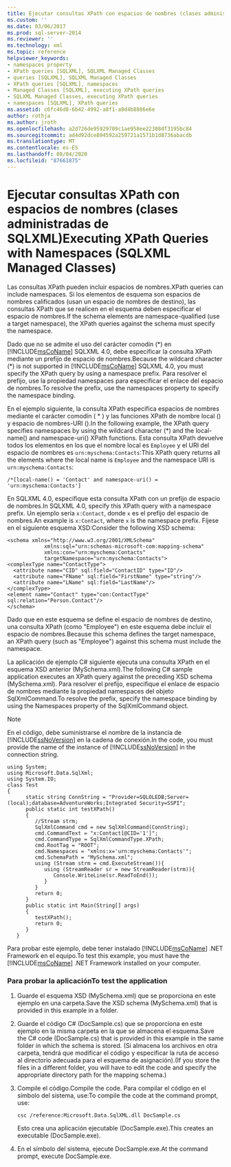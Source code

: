 ```yaml
---
title: Ejecutar consultas XPath con espacios de nombres (clases administradas de SQLXML) | Microsoft Docs
ms.custom: ''
ms.date: 03/06/2017
ms.prod: sql-server-2014
ms.reviewer: ''
ms.technology: xml
ms.topic: reference
helpviewer_keywords:
- namespaces property
- XPath queries [SQLXML], SQLXML Managed Classes
- queries [SQLXML], SQLXML Managed Classes
- XPath queries [SQLXML], namespaces
- Managed Classes [SQLXML], executing XPath queries
- SQLXML Managed Classes, executing XPath queries
- namespaces [SQLXML], XPath queries
ms.assetid: c6fc46d8-6b42-4992-a8f1-a8d4b8886e6e
author: rothja
ms.author: jroth
ms.openlocfilehash: a2d726de95929709c1ae958ee22388df3195bc84
ms.sourcegitcommit: ad4d92dce894592a259721a1571b1d8736abacdb
ms.translationtype: MT
ms.contentlocale: es-ES
ms.lasthandoff: 08/04/2020
ms.locfileid: "87661875"
---
```

# <a name="executing-xpath-queries-with-namespaces-sqlxml-managed-classes"></a><span data-ttu-id="519be-102">Ejecutar consultas XPath con espacios de nombres (clases administradas de SQLXML)</span><span class="sxs-lookup"><span data-stu-id="519be-102">Executing XPath Queries with Namespaces (SQLXML Managed Classes)</span></span>
  <span data-ttu-id="519be-103">Las consultas XPath pueden incluir espacios de nombres.</span><span class="sxs-lookup"><span data-stu-id="519be-103">XPath queries can include namespaces.</span></span> <span data-ttu-id="519be-104">Si los elementos de esquema son espacios de nombres calificados (usan un espacio de nombres de destino), las consultas XPath que se realicen en el esquema deben especificar el espacio de nombres.</span><span class="sxs-lookup"><span data-stu-id="519be-104">If the schema elements are namespace-qualified (use a target namespace), the XPath queries against the schema must specify the namespace.</span></span>  
  
 <span data-ttu-id="519be-105">Dado que no se admite el uso del carácter comodín (\*) en [!INCLUDE[msCoName](../../../includes/msconame-md.md)] SQLXML 4.0, debe especificar la consulta XPath mediante un prefijo de espacio de nombres.</span><span class="sxs-lookup"><span data-stu-id="519be-105">Because the wildcard character (\*) is not supported in [!INCLUDE[msCoName](../../../includes/msconame-md.md)] SQLXML 4.0, you must specify the XPath query by using a namespace prefix.</span></span> <span data-ttu-id="519be-106">Para resolver el prefijo, use la propiedad namespaces para especificar el enlace del espacio de nombres.</span><span class="sxs-lookup"><span data-stu-id="519be-106">To resolve the prefix, use the namespaces property to specify the namespace binding.</span></span>  
  
 <span data-ttu-id="519be-107">En el ejemplo siguiente, la consulta XPath especifica espacios de nombres mediante el carácter comodín ( \* ) y las funciones XPath de nombre local () y espacio de nombres-URI ().</span><span class="sxs-lookup"><span data-stu-id="519be-107">In the following example, the XPath query specifies namespaces by using the wildcard character (\*) and the local-name() and namespace-uri() XPath functions.</span></span> <span data-ttu-id="519be-108">Esta consulta XPath devuelve todos los elementos en los que el nombre local es `Employee` y el URI del espacio de nombres es `urn:myschema:Contacts`:</span><span class="sxs-lookup"><span data-stu-id="519be-108">This XPath query returns all the elements where the local name is `Employee` and the namespace URI is `urn:myschema:Contacts`:</span></span>  
  
```  
/*[local-name() = 'Contact' and namespace-uri() = 'urn:myschema:Contacts']  
```  
  
 <span data-ttu-id="519be-109">En SQLXML 4.0, especifique esta consulta XPath con un prefijo de espacio de nombres.</span><span class="sxs-lookup"><span data-stu-id="519be-109">In SQLXML 4.0, specify this XPath query with a namespace prefix.</span></span> <span data-ttu-id="519be-110">Un ejemplo sería `x:Contact`, donde `x` es el prefijo del espacio de nombres.</span><span class="sxs-lookup"><span data-stu-id="519be-110">An example is `x:Contact`, where `x` is the namespace prefix.</span></span> <span data-ttu-id="519be-111">Fíjese en el siguiente esquema XSD:</span><span class="sxs-lookup"><span data-stu-id="519be-111">Consider the following XSD schema:</span></span>  
  
```  
<schema xmlns="http://www.w3.org/2001/XMLSchema"  
            xmlns:sql="urn:schemas-microsoft-com:mapping-schema"  
            xmlns:con="urn:myschema:Contacts"  
            targetNamespace="urn:myschema:Contacts">  
<complexType name="ContactType">  
  <attribute name="CID" sql:field="ContactID" type="ID"/>  
  <attribute name="FName" sql:field="FirstName" type="string"/>  
  <attribute name="LName" sql:field="LastName"/>   
</complexType>  
<element name="Contact" type="con:ContactType" sql:relation="Person.Contact"/>  
</schema>  
```  
  
 <span data-ttu-id="519be-112">Dado que en este esquema se define el espacio de nombres de destino, una consulta XPath (como "Employee") en este esquema debe incluir el espacio de nombres.</span><span class="sxs-lookup"><span data-stu-id="519be-112">Because this schema defines the target namespace, an XPath query (such as "Employee") against this schema must include the namespace.</span></span>  
  
 <span data-ttu-id="519be-113">La aplicación de ejemplo C# siguiente ejecuta una consulta XPath en el esquema XSD anterior (MySchema.xml).</span><span class="sxs-lookup"><span data-stu-id="519be-113">The following C# sample application executes an XPath query against the preceding XSD schema (MySchema.xml).</span></span> <span data-ttu-id="519be-114">Para resolver el prefijo, especifique el enlace de espacio de nombres mediante la propiedad namespaces del objeto SqlXmlCommand.</span><span class="sxs-lookup"><span data-stu-id="519be-114">To resolve the prefix, specify the namespace binding by using the Namespaces property of the SqlXmlCommand object.</span></span>  
  
> [!NOTE]  
>  <span data-ttu-id="519be-115">En el código, debe suministrarse el nombre de la instancia de [!INCLUDE[ssNoVersion](../../../includes/ssnoversion-md.md)] en la cadena de conexión.</span><span class="sxs-lookup"><span data-stu-id="519be-115">In the code, you must provide the name of the instance of [!INCLUDE[ssNoVersion](../../../includes/ssnoversion-md.md)] in the connection string.</span></span>  
  
```  
using System;  
using Microsoft.Data.SqlXml;  
using System.IO;  
class Test  
{  
      static string ConnString = "Provider=SQLOLEDB;Server=(local);database=AdventureWorks;Integrated Security=SSPI";  
      public static int testXPath()  
      {  
         //Stream strm;  
         SqlXmlCommand cmd = new SqlXmlCommand(ConnString);  
         cmd.CommandText = "x:Contact[@CID='1']";  
         cmd.CommandType = SqlXmlCommandType.XPath;  
         cmd.RootTag = "ROOT";  
         cmd.Namespaces = "xmlns:x='urn:myschema:Contacts'";  
         cmd.SchemaPath = "MySchema.xml";  
         using (Stream strm = cmd.ExecuteStream()){  
            using (StreamReader sr = new StreamReader(strm)){  
               Console.WriteLine(sr.ReadToEnd());  
            }  
         }  
         return 0;  
      }  
      public static int Main(String[] args)  
      {  
         testXPath();  
         return 0;  
      }  
   }  
```  
  
 <span data-ttu-id="519be-116">Para probar este ejemplo, debe tener instalado [!INCLUDE[msCoName](../../../includes/msconame-md.md)] .NET Framework en el equipo.</span><span class="sxs-lookup"><span data-stu-id="519be-116">To test this example, you must have the [!INCLUDE[msCoName](../../../includes/msconame-md.md)] .NET Framework installed on your computer.</span></span>  
  
### <a name="to-test-the-application"></a><span data-ttu-id="519be-117">Para probar la aplicación</span><span class="sxs-lookup"><span data-stu-id="519be-117">To test the application</span></span>  
  
1.  <span data-ttu-id="519be-118">Guarde el esquema XSD (MySchema.xml) que se proporciona en este ejemplo en una carpeta.</span><span class="sxs-lookup"><span data-stu-id="519be-118">Save the XSD schema (MySchema.xml) that is provided in this example in a folder.</span></span>  
  
2.  <span data-ttu-id="519be-119">Guarde el código C# (DocSample.cs) que se proporciona en este ejemplo en la misma carpeta en la que se almacena el esquema.</span><span class="sxs-lookup"><span data-stu-id="519be-119">Save the C# code (DocSample.cs) that is provided in this example in the same folder in which the schema is stored.</span></span> <span data-ttu-id="519be-120">(Si almacena los archivos en otra carpeta, tendrá que modificar el código y especificar la ruta de acceso al directorio adecuada para el esquema de asignación).</span><span class="sxs-lookup"><span data-stu-id="519be-120">(If you store the files in a different folder, you will have to edit the code and specify the appropriate directory path for the mapping schema.)</span></span>  
  
3.  <span data-ttu-id="519be-121">Compile el código.</span><span class="sxs-lookup"><span data-stu-id="519be-121">Compile the code.</span></span> <span data-ttu-id="519be-122">Para compilar el código en el símbolo del sistema, use:</span><span class="sxs-lookup"><span data-stu-id="519be-122">To compile the code at the command prompt, use:</span></span>  
  
    ```  
    csc /reference:Microsoft.Data.SqlXML.dll DocSample.cs  
    ```  
  
     <span data-ttu-id="519be-123">Esto crea una aplicación ejecutable (DocSample.exe).</span><span class="sxs-lookup"><span data-stu-id="519be-123">This creates an executable (DocSample.exe).</span></span>  
  
4.  <span data-ttu-id="519be-124">En el símbolo del sistema, ejecute DocSample.exe.</span><span class="sxs-lookup"><span data-stu-id="519be-124">At the command prompt, execute DocSample.exe.</span></span>  
  
  
